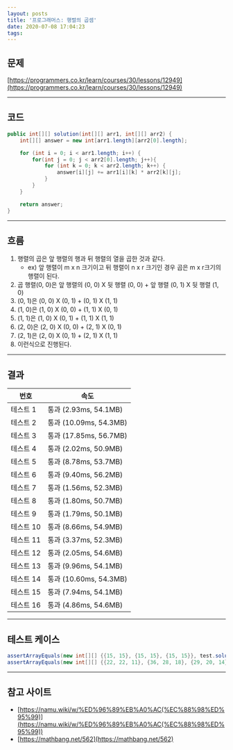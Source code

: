 ```yaml
---
layout: posts
title: '프로그래머스: 행렬의 곱셈'
date: 2020-07-08 17:04:23
tags:
---
```


## 문제

[https://programmers.co.kr/learn/courses/30/lessons/12949](https://programmers.co.kr/learn/courses/30/lessons/12949)
* * *

## 코드

```java
public int[][] solution(int[][] arr1, int[][] arr2) {
    int[][] answer = new int[arr1.length][arr2[0].length];

    for (int i = 0; i < arr1.length; i++) {
        for(int j = 0; j < arr2[0].length; j++){
            for (int k = 0; k < arr2.length; k++) {
                answer[i][j] += arr1[i][k] * arr2[k][j];
            }
        }
    }

    return answer;
}
```

* * *

## 흐름

1. 행렬의 곱은 앞 행렬의 행과 뒤 행렬의 열을 곱한 것과 같다.
   - ex) 앞 행렬이 m x n 크기이고 뒤 행렬이 n x r 크기인 경우 곱은 m x r크기의 행렬이 된다.
2. 곱 행렬(0, 0)은 앞 행렬의 (0, 0) X 뒷 행렬 (0, 0) + 앞 행렬 (0, 1) X 뒷 행렬 (1, 0)
3. (0, 1)은 (0, 0) X (0, 1) + (0, 1) X (1, 1)
4. (1, 0)은 (1, 0) X (0, 0) + (1, 1) X (0, 1)
5. (1, 1)은 (1, 0) X (0, 1) + (1, 1) X (1, 1)
6. (2, 0)은 (2, 0) X (0, 0) + (2, 1) X (0, 1)
7. (2, 1)은 (2, 0) X (0, 1) + (2, 1) X (1, 1)
8. 이런식으로 진행된다.

* * *

## 결과

|번호|속도|
|----|----|
|테스트 1 |    통과 (2.93ms, 54.1MB)
|테스트 2 |    통과 (10.09ms, 54.3MB)
|테스트 3 |    통과 (17.85ms, 56.7MB)
|테스트 4 |    통과 (2.02ms, 50.9MB)
|테스트 5 |    통과 (8.78ms, 53.7MB)
|테스트 6 |    통과 (9.40ms, 56.2MB)
|테스트 7 |    통과 (1.56ms, 52.3MB)
|테스트 8 |    통과 (1.80ms, 50.7MB)
|테스트 9 |    통과 (1.79ms, 50.1MB)
|테스트 10 |    통과 (8.66ms, 54.9MB)
|테스트 11 |    통과 (3.37ms, 52.3MB)
|테스트 12 |    통과 (2.05ms, 54.6MB)
|테스트 13 |    통과 (9.96ms, 54.1MB)
|테스트 14 |    통과 (10.60ms, 54.3MB)
|테스트 15 |    통과 (7.94ms, 54.1MB)
|테스트 16 |    통과 (4.86ms, 54.6MB)
* * *

## 테스트 케이스

```java
assertArrayEquals(new int[][] {{15, 15}, {15, 15}, {15, 15}}, test.solution(new int[][] {{1, 4}, {3, 2}, {4, 1}}, new int[][] {{3, 3}, {3, 3}}));
assertArrayEquals(new int[][] {{22, 22, 11}, {36, 28, 18}, {29, 20, 14}}, test.solution(new int[][] {{2, 3, 2}, {4, 2, 4}, {3, 1, 4}}, new int[][] {{5, 4, 3}, {2, 4, 1}, {3, 1, 1}}));
```

* * *

## 참고 사이트

- [https://namu.wiki/w/%ED%96%89%EB%A0%AC(%EC%88%98%ED%95%99)](https://namu.wiki/w/%ED%96%89%EB%A0%AC(%EC%88%98%ED%95%99))
- [https://mathbang.net/562](https://mathbang.net/562)
